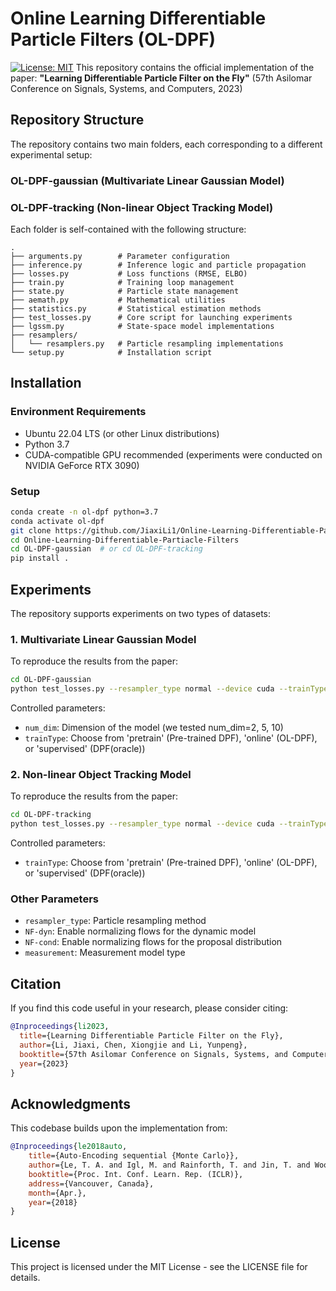 # Online Learning Differentiable Particle Filters (OL-DPF)
[![License: MIT](https://img.shields.io/badge/License-MIT-yellow.svg)](https://opensource.org/licenses/MIT)
This repository contains the official implementation of the paper:
**"Learning Differentiable Particle Filter on the Fly"** (57th Asilomar Conference on Signals, Systems, and Computers, 2023)
## Repository Structure
The repository contains two main folders, each corresponding to a different experimental setup:
### OL-DPF-gaussian (Multivariate Linear Gaussian Model)
### OL-DPF-tracking (Non-linear Object Tracking Model)
Each folder is self-contained with the following structure:
```
.
├── arguments.py        # Parameter configuration
├── inference.py        # Inference logic and particle propagation
├── losses.py           # Loss functions (RMSE, ELBO)
├── train.py            # Training loop management
├── state.py            # Particle state management
├── aemath.py           # Mathematical utilities
├── statistics.py       # Statistical estimation methods
├── test_losses.py      # Core script for launching experiments
├── lgssm.py            # State-space model implementations
├── resamplers/
│   └── resamplers.py   # Particle resampling implementations
└── setup.py            # Installation script
```
## Installation
### Environment Requirements
- Ubuntu 22.04 LTS (or other Linux distributions)
- Python 3.7
- CUDA-compatible GPU recommended (experiments were conducted on NVIDIA GeForce RTX 3090)
### Setup
```bash
conda create -n ol-dpf python=3.7
conda activate ol-dpf
git clone https://github.com/JiaxiLi1/Online-Learning-Differentiable-Partiacle-Filters.git
cd Online-Learning-Differentiable-Partiacle-Filters
cd OL-DPF-gaussian  # or cd OL-DPF-tracking
pip install .
```
## Experiments
The repository supports experiments on two types of datasets:

### 1. Multivariate Linear Gaussian Model
To reproduce the results from the paper:
```bash
cd OL-DPF-gaussian
python test_losses.py --resampler_type normal --device cuda --trainType online --NF-cond --measurement CRNVP --NF-dyn --num_dim 2
```

Controlled parameters:
- `num_dim`: Dimension of the model (we tested num_dim=2, 5, 10)
- `trainType`: Choose from 'pretrain' (Pre-trained DPF), 'online' (OL-DPF), or 'supervised' (DPF(oracle))

### 2. Non-linear Object Tracking Model
To reproduce the results from the paper:
```bash
cd OL-DPF-tracking
python test_losses.py --resampler_type normal --device cuda --trainType online --NF-cond --measurement CRNVP --NF-dyn
```

Controlled parameters:
- `trainType`: Choose from 'pretrain' (Pre-trained DPF), 'online' (OL-DPF), or 'supervised' (DPF(oracle))

### Other Parameters
- `resampler_type`: Particle resampling method
- `NF-dyn`: Enable normalizing flows for the dynamic model
- `NF-cond`: Enable normalizing flows for the proposal distribution
- `measurement`: Measurement model type

## Citation
If you find this code useful in your research, please consider citing:
```bibtex
@Inproceedings{li2023,
  title={Learning Differentiable Particle Filter on the Fly},
  author={Li, Jiaxi, Chen, Xiongjie and Li, Yunpeng},
  booktitle={57th Asilomar Conference on Signals, Systems, and Computers},
  year={2023}
}
```
## Acknowledgments
This codebase builds upon the implementation from:
```bibtex
@Inproceedings{le2018auto,
	title={Auto-Encoding sequential {Monte Carlo}},
	author={Le, T. A. and Igl, M. and Rainforth, T. and Jin, T. and Wood, F.},
	booktitle={Proc. Int. Conf. Learn. Rep. (ICLR)},
	address={Vancouver, Canada},
	month={Apr.},
	year={2018}
}
```
## License
This project is licensed under the MIT License - see the LICENSE file for details.